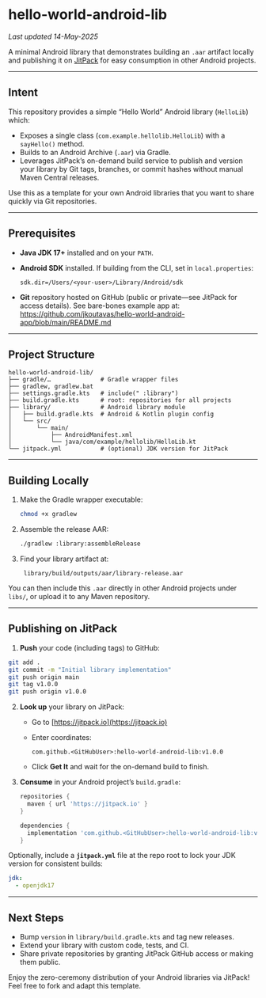 # hello-world-android-lib

_Last updated 14-May-2025_

A minimal Android library that demonstrates building an `.aar` artifact locally and publishing it on [JitPack](https://jitpack.io) for easy consumption in other Android projects.

---

## Intent

This repository provides a simple “Hello World” Android library (`HelloLib`) which:

- Exposes a single class (`com.example.hellolib.HelloLib`) with a `sayHello()` method.
- Builds to an Android Archive (`.aar`) via Gradle.
- Leverages JitPack’s on-demand build service to publish and version your library by Git tags, branches, or commit hashes without manual Maven Central releases.

Use this as a template for your own Android libraries that you want to share quickly via Git repositories.

---

## Prerequisites

- **Java JDK 17+** installed and on your `PATH`.
- **Android SDK** installed. If building from the CLI, set in `local.properties`:

  ```properties
  sdk.dir=/Users/<your-user>/Library/Android/sdk
  ```

- **Git** repository hosted on GitHub (public or private—see JitPack for access details). See bare-bones example app at: https://github.com/jkoutavas/hello-world-android-app/blob/main/README.md

---

## Project Structure

```
hello-world-android-lib/
├── gradle/…              # Gradle wrapper files
├── gradlew, gradlew.bat
├── settings.gradle.kts   # include(" :library")
├── build.gradle.kts      # root: repositories for all projects
├── library/              # Android library module
│   ├── build.gradle.kts  # Android & Kotlin plugin config
│   └── src/
│       └── main/
│           ├── AndroidManifest.xml
│           └── java/com/example/hellolib/HelloLib.kt
└── jitpack.yml           # (optional) JDK version for JitPack
```

---

## Building Locally

1. Make the Gradle wrapper executable:

   ```bash
   chmod +x gradlew
   ```

2. Assemble the release AAR:

   ```bash
   ./gradlew :library:assembleRelease
   ```

3. Find your library artifact at:

   ```
    library/build/outputs/aar/library-release.aar
   ```

You can then include this `.aar` directly in other Android projects under `libs/`, or upload it to any Maven repository.

---

## Publishing on JitPack

1. **Push** your code (including tags) to GitHub:

```bash
git add .
git commit -m "Initial library implementation"
git push origin main
git tag v1.0.0
git push origin v1.0.0
```

2. **Look up** your library on JitPack:

   - Go to [https://jitpack.io](https://jitpack.io)
   - Enter coordinates:

     ```text
     com.github.<GitHubUser>:hello-world-android-lib:v1.0.0
     ```

   - Click **Get It** and wait for the on-demand build to finish.

3. **Consume** in your Android project’s `build.gradle`:

   ```groovy
   repositories {
     maven { url 'https://jitpack.io' }
   }

   dependencies {
     implementation 'com.github.<GitHubUser>:hello-world-android-lib:v1.0.0'
   }
   ```

Optionally, include a **`jitpack.yml`** file at the repo root to lock your JDK version for consistent builds:

```yaml
jdk:
  - openjdk17
```

---

## Next Steps

- Bump `version` in `library/build.gradle.kts` and tag new releases.
- Extend your library with custom code, tests, and CI.
- Share private repositories by granting JitPack GitHub access or making them public.

Enjoy the zero-ceremony distribution of your Android libraries via JitPack! Feel free to fork and adapt this template.
